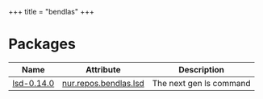 
+++
title = "bendlas"
+++

# Packages

Name | Attribute | Description
-----|-----------|------------
[lsd-0.14.0](https://github.com/Peltoche/lsd)|[nur.repos.bendlas.lsd](https://github.com/nix-community/nur-combined/tree/master/repos/bendlas/pkgs/lsd/default.nix#L25)|The next gen ls command
